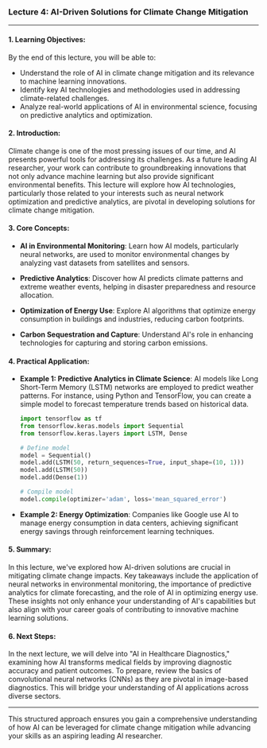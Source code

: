 ### Lecture 4: AI-Driven Solutions for Climate Change Mitigation

---

#### 1. Learning Objectives:
By the end of this lecture, you will be able to:
- Understand the role of AI in climate change mitigation and its relevance to machine learning innovations.
- Identify key AI technologies and methodologies used in addressing climate-related challenges.
- Analyze real-world applications of AI in environmental science, focusing on predictive analytics and optimization.

#### 2. Introduction:
Climate change is one of the most pressing issues of our time, and AI presents powerful tools for addressing its challenges. As a future leading AI researcher, your work can contribute to groundbreaking innovations that not only advance machine learning but also provide significant environmental benefits. This lecture will explore how AI technologies, particularly those related to your interests such as neural network optimization and predictive analytics, are pivotal in developing solutions for climate change mitigation.

#### 3. Core Concepts:
- **AI in Environmental Monitoring**: Learn how AI models, particularly neural networks, are used to monitor environmental changes by analyzing vast datasets from satellites and sensors.
  
- **Predictive Analytics**: Discover how AI predicts climate patterns and extreme weather events, helping in disaster preparedness and resource allocation.

- **Optimization of Energy Use**: Explore AI algorithms that optimize energy consumption in buildings and industries, reducing carbon footprints.

- **Carbon Sequestration and Capture**: Understand AI's role in enhancing technologies for capturing and storing carbon emissions.

#### 4. Practical Application:
- **Example 1: Predictive Analytics in Climate Science**: AI models like Long Short-Term Memory (LSTM) networks are employed to predict weather patterns. For instance, using Python and TensorFlow, you can create a simple model to forecast temperature trends based on historical data.
  
  ```python
  import tensorflow as tf
  from tensorflow.keras.models import Sequential
  from tensorflow.keras.layers import LSTM, Dense

  # Define model
  model = Sequential()
  model.add(LSTM(50, return_sequences=True, input_shape=(10, 1)))
  model.add(LSTM(50))
  model.add(Dense(1))

  # Compile model
  model.compile(optimizer='adam', loss='mean_squared_error')
  ```

- **Example 2: Energy Optimization**: Companies like Google use AI to manage energy consumption in data centers, achieving significant energy savings through reinforcement learning techniques.

#### 5. Summary:
In this lecture, we've explored how AI-driven solutions are crucial in mitigating climate change impacts. Key takeaways include the application of neural networks in environmental monitoring, the importance of predictive analytics for climate forecasting, and the role of AI in optimizing energy use. These insights not only enhance your understanding of AI's capabilities but also align with your career goals of contributing to innovative machine learning solutions.

#### 6. Next Steps:
In the next lecture, we will delve into "AI in Healthcare Diagnostics," examining how AI transforms medical fields by improving diagnostic accuracy and patient outcomes. To prepare, review the basics of convolutional neural networks (CNNs) as they are pivotal in image-based diagnostics. This will bridge your understanding of AI applications across diverse sectors.

---

This structured approach ensures you gain a comprehensive understanding of how AI can be leveraged for climate change mitigation while advancing your skills as an aspiring leading AI researcher.